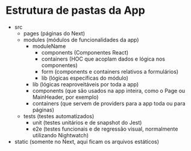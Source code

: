 # Estrutura de pastas da App

* src
  * pages (páginas do Next)
  * modules (módulos de funcionalidades da app)
    * moduleName
      * components (Componentes React)
      * containers (HOC que acoplam dados e lógica nos componentes)
      * form (components e containers relativos a formulários)
      * lib (lógicas específicas do módulo)
    * lib (lógicas reaproveitáveis por toda a app)
    * components (que são usados na app inteira, como o Page ou MainHeader, por exemplo)
    * containers (que servem de providers para a app toda ou para páginas)
  * tests (testes automatizados)
    * unit (testes unitários e de snapshot do Jest)
    * e2e (testes funcionais e de regressão visual, normalmente utilizando Nightwatch)
* static (somente no Next, aqui ficam os arquivos estáticos)
